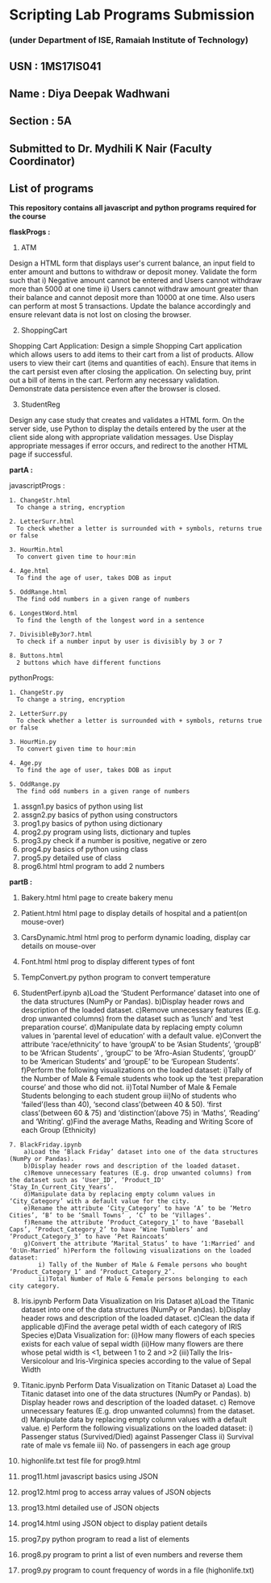 # Scripting Lab Programs Submission

### (under Department of ISE, Ramaiah Institute of Technology)

## USN : 1MS17IS041

## Name : Diya Deepak Wadhwani

## Section : 5A

## Submitted to Dr. Mydhili K Nair (Faculty Coordinator)

## List of programs
</span>

**This repository contains all javascript and python programs required for the course**

**flaskProgs :**

1. ATM
  
  Design a HTML form that displays user's current balance, an input field to enter amount and buttons to withdraw or deposit money. Validate the form such that 
i) Negative amount cannot be entered and Users cannot withdraw more than 5000 at one time 
ii) Users cannot withdraw amount greater than their balance and cannot deposit more than 10000 at one time. Also users can perform at most 5 transactions. 
Update the balance accordingly and ensure relevant data is not lost on closing the browser.
 
2. ShoppingCart
  
  Shopping Cart Application: Design a simple Shopping Cart application which allows users to add items to their cart from a list of products. Allow users to view their cart (items and quantities of each). Ensure that items in the cart persist even after closing the application. On selecting buy, print out a bill of items in the cart. Perform any necessary validation. Demonstrate data persistence even after the browser is closed.
  
3. StudentReg

  Design any case study that creates and validates a HTML form. On the server side, use Python to display the details entered by the user at the client side along with appropriate validation messages. Use Display appropriate messages if error occurs, and redirect to the another HTML page if successful.

**partA :**

  javascriptProgs :
  
    1. ChangeStr.html
      To change a string, encryption
      
    2. LetterSurr.html
      To check whether a letter is surrounded with + symbols, returns true or false
    
    3. HourMin.html
      To convert given time to hour:min
    
    4. Age.html
      To find the age of user, takes DOB as input
    
    5. OddRange.html
      The find odd numbers in a given range of numbers
    
    6. LongestWord.html
      To find the length of the longest word in a sentence
    
    7. DivisibleBy3or7.html
      To check if a number input by user is divisibly by 3 or 7
    
    8. Buttons.html
      2 buttons which have different functions
  
  pythonProgs:
    
    1. ChangeStr.py
      To change a string, encryption
    
    2. LetterSurr.py
      To check whether a letter is surrounded with + symbols, returns true or false
    
    3. HourMin.py
      To convert given time to hour:min
    
    4. Age.py
      To find the age of user, takes DOB as input
    
    5. OddRange.py
      The find odd numbers in a given range of numbers
  
  1. assgn1.py
    basics of python using list
  2. assgn2.py
    basics of python using constructors
  3. prog1.py
    basics of python using dictionary
  4. prog2.py
    program using lists, dictionary and tuples
  5. prog3.py
    check if a number is positive, negative or zero
  6. prog4.py
    basics of python using class
  7. prog5.py
    detailed use of class
  8. prog6.html
    html program to add 2 numbers

**partB :**

  1. Bakery.html
    html page to create bakery menu
    
  2. Patient.html
    html page to display details of hospital and a patient(on mouse-over)
    
  3. CarsDynamic.html
    html prog to perform dynamic loading, display car details on mouse-over
    
  4. Font.html
    html prog to display different types of font
    
  5. TempConvert.py
    python program to convert temperature
    
  6. StudentPerf.ipynb
      a)Load the ‘Student Performance’ dataset into one of the data structures (NumPy or Pandas). 
      b)Display header rows and description of the loaded dataset. 
      c)Remove unnecessary features (E.g. drop unwanted columns) from the dataset such as ‘lunch’ and ‘test preparation course’.
      d)Manipulate data by replacing empty column values in ‘parental level of education’ with a default value. 
      e)Convert the attribute ‘race/ethnicity’ to have ‘groupA’ to be ‘Asian Students’, ‘groupB’ to be ‘African Students’ , ‘groupC’ to be ‘Afro-Asian Students’, ‘groupD’ to be ‘American Students’ and ‘groupE’ to be ‘European Students’. 
      f)Perform the following visualizations on the loaded dataset: 
            i)Tally of the Number of Male & Female students who took up the ‘test preparation course’ and those who did not. 
            ii)Total Number of Male & Female Students belonging to each student group 
            iii)No of students who ‘failed’(less than 40), ‘second class’(between 40 & 50). ‘first class’(between 60 & 75) and ‘distinction’(above 75) in ‘Maths’, ‘Reading’ and ‘Writing’. g)Find the average Maths, Reading and Writing Score of each Group (Ethnicity)
            
    7. BlackFriday.ipynb
        a)Load the ‘Black Friday’ dataset into one of the data structures (NumPy or Pandas). 
        b)Display header rows and description of the loaded dataset. 
        c)Remove unnecessary features (E.g. drop unwanted columns) from the dataset such as ‘User_ID’, ‘Product_ID' ‘Stay_In_Current_City_Years’. 
        d)Manipulate data by replacing empty column values in ‘City_Category’ with a default value for the city. 
        e)Rename the attribute ‘City_Category’ to have ‘A’ to be ‘Metro Cities’, ‘B’ to be ‘Small Towns’ , ‘C’ to be ‘Villages’.
        f)Rename the attribute ‘Product_Category_1’ to have ‘Baseball Caps’, ‘Product_Category_2’ to have ‘Wine Tumblers’ and ‘Product_Category_3’ to have ‘Pet Raincoats’ 
        g)Convert the attribute ‘Marital_Status’ to have ‘1:Married’ and ‘0:Un-Married’ h)Perform the following visualizations on the loaded dataset: 
            i) Tally of the Number of Male & Female persons who bought ‘Product_Category_1’ and ‘Product_Category_2’. 
            ii)Total Number of Male & Female persons belonging to each city category.
  
  8. Iris.ipynb
        Perform Data Visualization on Iris Dataset 
        a)Load the Titanic dataset into one of the data structures (NumPy or Pandas). 
        b)Display header rows and description of the loaded dataset. 
        c)Clean the data if applicable 
        d)Find the average petal width of each category of IRIS Species 
        e)Data Visualization for: 
                (i)How many flowers of each species exists for each value of sepal width 
                (ii)How many flowers are there whose petal width is <1, between 1 to 2 and >2 
                (iii)Tally the Iris-Versicolour and Iris-Virginica species according to the value of Sepal Width
  
  9. Titanic.ipynb
         Perform Data Visualization on Titanic Dataset 
         a) Load the Titanic dataset into one of the data structures (NumPy or Pandas). 
         b) Display header rows and description of the loaded dataset.
         c) Remove unnecessary features (E.g. drop unwanted columns) from the dataset. 
         d) Manipulate data by replacing empty column values with a default value. 
         e) Perform the following visualizations on the loaded dataset:
                i) Passenger status (Survived/Died) against Passenger Class
                ii) Survival rate of male vs female
                iii) No. of passengers in each age group 
  
  10. highonlife.txt
    test file for prog9.html
  11. prog11.html
    javascript basics using JSON
  12. prog12.html
    prog to access array values of JSON objects
  13. prog13.html
    detailed use of JSON objects
  14. prog14.html
    using JSON object to display patient details
  15. prog7.py
    python program to read a list of elements
  16. prog8.py
    program to print a list of even numbers and reverse them
  17. prog9.py
    program to count frequency of words in a file (highonlife.txt)
